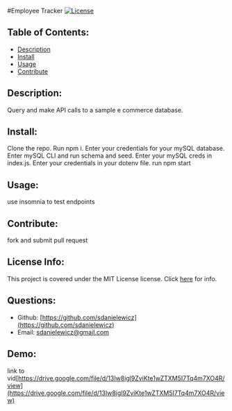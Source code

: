 #Employee Tracker [![License](https://img.shields.io/badge/License-MIT-yellow.svg)](https://opensource.org/licenses/MIT)
   ## Table of Contents:
   * [Description](#description)
   * [Install](#install)
   * [Usage](#usage)
   * [Contribute](#contribute)
   ## Description: 
   Query and make API calls to a sample e commerce database.
   ## Install: 
   Clone the repo. Run npm i. Enter your credentials for your mySQL database. Enter mySQL CLI and run schema and seed. Enter your mySQL creds in index.js. Enter your credentials in your dotenv file. run npm start
   ## Usage:
   use insomnia to test endpoints
   ## Contribute: 
   fork and submit pull request
   ## License Info:
   This project is covered under the MIT License license. Click [here](https://opensource.org/licenses/MIT) for info.
   ## Questions:
   * Github: [https://github.com/sdanielewicz](https://github.com/sdanielewicz)
   * Email: [sdanielewicz@gmail.com](mailto:sdanielewicz@gmail.com)
   ## Demo:
   link to vid[https://drive.google.com/file/d/13Iw8igl9ZviKte1wZTXM5I7Tq4m7XO4R/view](https://drive.google.com/file/d/13Iw8igl9ZviKte1wZTXM5I7Tq4m7XO4R/view)

   